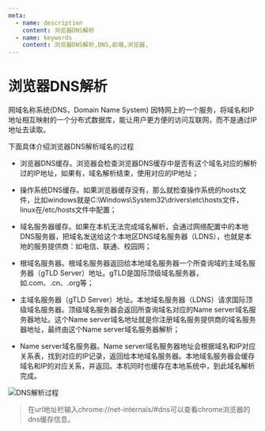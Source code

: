```yaml
---
meta:
  - name: description
    content: 浏览器DNS解析
  - name: keywords
    content: 浏览器DNS解析,DNS,前端,浏览器,
---
```

# 浏览器DNS解析

网域名称系统(DNS，Domain Name System)
因特网上的一个服务，将域名和IP地址相互映射的一个分布式数据库，能让用户更方便的访问互联网，而不是通过IP地址去读取。

下面具体介绍浏览器DNS解析域名的过程
+ 浏览器DNS缓存。浏览器会检查浏览器DNS缓存中是否有这个域名对应的解析过的IP地址，如果有，域名解析结束，使用对应的IP地址；

+ 操作系统DNS缓存。如果浏览器缓存没有，那么就检查操作系统的hosts文件，比如windows就是C:\Windows\System32\drivers\etc\hosts文件，linux在/etc/hosts文件中配置；

+ 域名服务器缓存。如果在本机无法完成域名解析，会通过网络配置中的本地DNS服务器，把域名发送给这个本地区DNS域名服务器（LDNS），也就是本地的服务提供商：如电信、联通、校园网；

+ 根域名服务器。根域名服务器返回给本地域名服务器一个所查询域的主域名服务器（gTLD Server）地址。gTLD是国际顶级域名服务器，如.com、.cn、.org等；

+ 主域名服务器（gTLD Server）地址。本地域名服务器（LDNS）请求国际顶级域名服务器。顶级域名服务器会返回所查询域名对应的Name server域名服务器地址。这个Name server域名地址就是你注册域名服务提供商的域名服务器地址，最终由这个Name server域名服务器解析；

+ Name server域名服务器。Name server域名服务器地址会根据域名和IP对应关系表，找到对应的IP记录，返回给本地域名服务器。本地域名服务器会缓存域名和IP的对应关系，并返回。本机同时也缓存在本地系统中，到此域名解析完成。


![DNS解析过程](/img/NDS解析.png)

> 在url地址栏输入chrome://net-internals/#dns可以查看chrome浏览器的dns缓存信息。